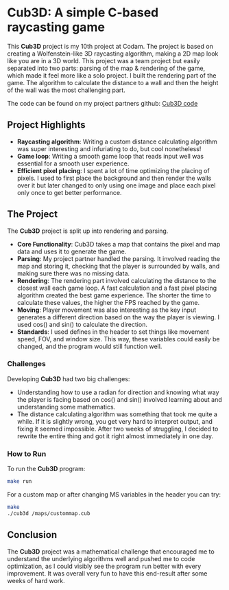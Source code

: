 # Cub3D: A simple C-based raycasting game

This **Cub3D** project is my 10th project at Codam. The project is based on creating a Wolfenstein-like 3D raycasting algorithm, making a 2D map look like you are in a 3D world. This project was a team project but easily separated into two parts: parsing of the map & rendering of the game, which made it feel more like a solo project. I built the rendering part of the game. The algorithm to calculate the distance to a wall and then the height of the wall was the most challenging part.

The code can be found on my project partners github:
[Cub3D code](https://github.com/kennyohhst/cub3d)

## Project Highlights

- **Raycasting algorithm**: Writing a custom distance calculating algorithm was super interesting and infuriating to do, but cool nonetheless!
- **Game loop**: Writing a smooth game loop that reads input well was essential for a smooth user experience.
- **Efficient pixel placing**: I spent a lot of time optimizing the placing of pixels. I used to first place the background and then render the walls over it but later changed to only using one image and place each pixel only once to get better performance.

## The Project

The **Cub3D** project is split up into rendering and parsing.

- **Core Functionality**: Cub3D takes a map that contains the pixel and map data and uses it to generate the game.
- **Parsing**: My project partner handled the parsing. It involved reading the map and storing it, checking that the player is surrounded by walls, and making sure there was no missing data.
- **Rendering**: The rendering part involved calculating the distance to the closest wall each game loop. A fast calculation and a fast pixel placing algorithm created the best game experience. The shorter the time to calculate these values, the higher the FPS reached by the game.
- **Moving**: Player movement was also interesting as the key input generates a different direction based on the way the player is viewing. I used cos() and sin() to calculate the direction.
- **Standards**: I used defines in the header to set things like movement speed, FOV, and window size. This way, these variables could easily be changed, and the program would still function well.

### Challenges

Developing **Cub3D** had two big challenges:

- Understanding how to use a radian for direction and knowing what way the player is facing based on cos() and sin() involved learning about and understanding some mathematics.
- The distance calculating algorithm was something that took me quite a while. If it is slightly wrong, you get very hard to interpret output, and fixing it seemed impossible. After two weeks of struggling, I decided to rewrite the entire thing and got it right almost immediately in one day.

### How to Run

To run the **Cub3D** program:

```bash
make run
```

For a custom map or after changing MS variables in the header you can try:

```bash
make
./cub3d /maps/custommap.cub
```

## Conclusion

The **Cub3D** project was a mathematical challenge that encouraged me to understand the underlying algorithms well and pushed me to code optimization, as I could visibly see the program run better with every improvement. It was overall very fun to have this end-result after some weeks of hard work.